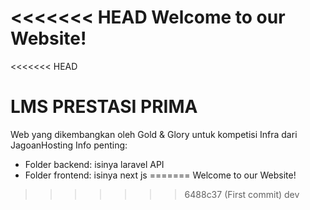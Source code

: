 <<<<<<< HEAD
Welcome to our Website!
=======
<<<<<<< HEAD
# LMS PRESTASI PRIMA

Web yang dikembangkan oleh Gold & Glory untuk kompetisi Infra dari JagoanHosting
Info penting:
- Folder backend: isinya laravel API
- Folder frontend: isinya next js
=======
Welcome to our Website!
>>>>>>> 6488c37 (First commit)
>>>>>>> dev
